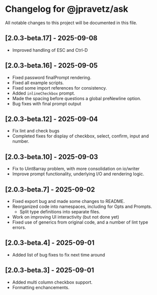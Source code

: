 # Changelog for @jpravetz/ask

All notable changes to this project will be documented in this file.

## [2.0.3-beta.17] - 2025-09-08

- Improved handling of ESC and Ctrl-D

## [2.0.3-beta.16] - 2025-09-05

- Fixed password finalPrompt rendering.
- Fixed all example scripts.
- Fixed some import references for consistency.
- Added `inlineCheckbox` prompt.
- Made the spacing before questions a global preNewline option.
- Bug fixes with final prompt output

## [2.0.3-beta.12] - 2025-09-04

- Fix lint and check bugs
- Completed fixes for display of checkbox, select, confirm, input and number.

## [2.0.3-beta.10] - 2025-09-03

- Fix to Uint8array problem, with more consolidation on io/writer
- Improve prompt functionality, underlying I/O and rendering logic.

## [2.0.3-beta.7] - 2025-09-02

- Fixed export bug and made some changes to README.
- Reorganized code into namespaces, including for Opts and Prompts.
  - Split type definitions into separate files.
- Work on improving UI interactivity (but not done yet)
- Fixed use of generics from original code, and a number of lint type errors.

## [2.0.3-beta.4] - 2025-09-01

- Added list of bug fixes to fix next time around

## [2.0.3-beta.3] - 2025-09-01

- Added multi column checkbox support.
- Formatting enchancements.
